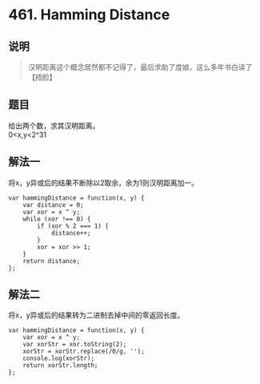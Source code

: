 # 461. Hamming Distance

## 说明
>汉明距离这个概念居然都不记得了，最后求助了度娘，这么多年书白读了【捂脸】

## 题目
给出两个数，求其汉明距离。   
0<x,y<2^31

## 解法一
将x，y异或后的结果不断除以2取余，余为1则汉明距离加一。
	
	var hammingDistance = function(x, y) {
	    var distance = 0;
	    var xor = x ^ y;
	    while (xor !== 0) {
	    	if (xor % 2 === 1) {
	    		distance++;
	    	}
	    	xor = xor >> 1;
	    }
	    return distance;
	};

## 解法二
将x，y异或后的结果转为二进制去掉中间的零返回长度。

	var hammingDistance = function(x, y) {
	    var xor = x ^ y;
	    var xorStr = xor.toString(2);
	    xorStr = xorStr.replace(/0/g, '');
	    console.log(xorStr);
	    return xorStr.length;
	};
